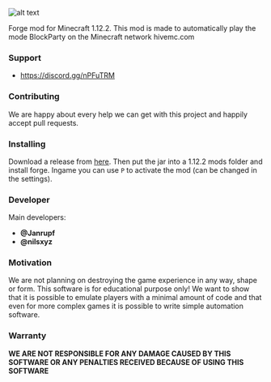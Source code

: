 ![alt text](https://i.imgur.com/heANxhs.png)

Forge mod for Minecraft 1.12.2. This mod is made to automatically play
the mode BlockParty on the Minecraft network hivemc.com

### Support

- https://discord.gg/nPFuTRM

### Contributing
We are happy about every help we can get with this project and happily accept
pull requests.

### Installing
Download a release from [here](https://github.com/nilsxyz/autodance/releases).
Then put the jar into a 1.12.2 mods folder and install forge. Ingame you can use
`P` to activate the mod (can be changed in the settings).

### Developer
Main developers:
- **@Janrupf** 
- **@nilsxyz**

### Motivation
We are not planning on destroying the game experience in any way, shape or form.
This software is for educational purpose only! We want to show that it is possible
to emulate players with a minimal amount of code and that even for more complex
games it is possible to write simple automation software.

### Warranty
**WE ARE NOT RESPONSIBLE FOR ANY DAMAGE CAUSED BY THIS SOFTWARE
OR ANY PENALTIES RECEIVED BECAUSE OF USING THIS SOFTWARE**